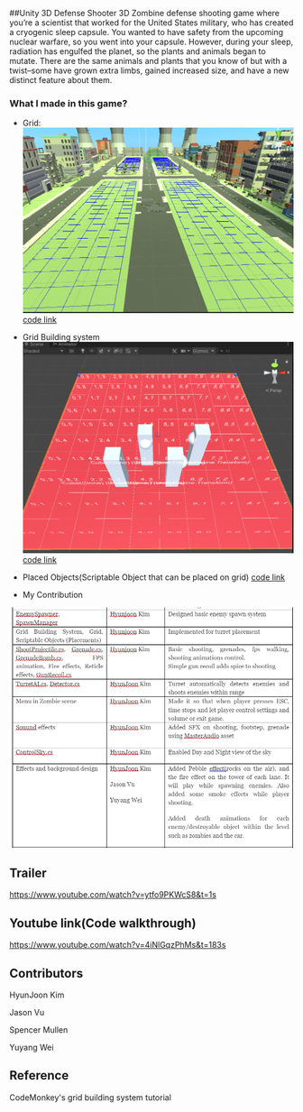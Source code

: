 ##Unity 3D Defense Shooter
3D Zombine defense shooting game where you’re a scientist that worked for the United States military, who has created a cryogenic sleep capsule. You wanted to have safety from the upcoming nuclear warfare, so you went into your capsule. However, during your sleep, radiation has engulfed the planet, so the plants and animals began to mutate. There are the same animals and plants that you know of but with a twist–some have grown extra limbs, gained increased size, and have a new distinct feature about them. 

### What I made in this game?
- Grid: 
![grid](Images/grid.png)
[code link](https://github.com/LittleRookey/ZombieDefenseShooter/blob/main/Unity%20Project/Assets/LittleRookey/Grid/Grid.cs)

- Grid Building system 
![gridBuildingSystem](Images/gridbuilding.png)
[code link](https://github.com/LittleRookey/ZombieDefenseShooter/blob/main/Unity%20Project/Assets/LittleRookey/Grid/GridBuildingSystem.cs)

- Placed Objects(Scriptable Object that can be placed on grid) 
[code link](https://github.com/LittleRookey/ZombieDefenseShooter/blob/main/Unity%20Project/Assets/LittleRookey/Grid/ScriptableObject/PlacedObjects.cs)

- My Contribution

![My Contribution](Images/contribution.png)

## Trailer
https://www.youtube.com/watch?v=ytfo9PKWcS8&t=1s


## Youtube link(Code walkthrough)
https://www.youtube.com/watch?v=4iNlGqzPhMs&t=183s





## Contributors
HyunJoon Kim

Jason Vu

Spencer Mullen

Yuyang Wei 


## Reference
CodeMonkey's grid building system tutorial

